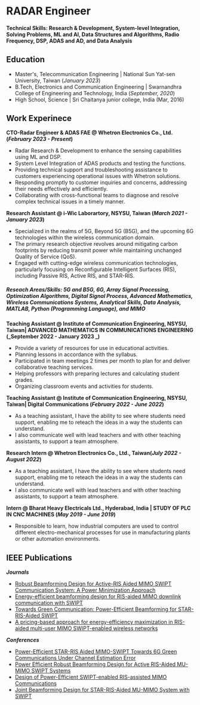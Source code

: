 # RADAR Engineer
#### Technical Skills: Research & Development, System-level Integration, Solving Problems, ML and AI, Data Structures and Algorithms, Radio Frequency, DSP, ADAS and AD, and Data Analysis

## Education
- Master's, Telecommunication Engineering | National Sun Yat-sen University, Taiwan (_January 2023_)
- B.Tech,  Electronics and Communication Engineering | Swarnandhra College of Engineering and Technology, India (_September, 2020_)
- High School, Science | Sri Chaitanya junior college, India (Mar, 2016)

## Work Experinece
**CTO-Radar Engineer & ADAS FAE @ Whetron Electronics Co., Ltd. (_February 2023 - Present_)**
-  Radar Research & Development to enhance the sensing capabilities using ML and DSP.
-  System Level Integration of ADAS products and testing the functions.
-  Providing technical support and troubleshooting assistance to customers experiencing operational issues with Whetron solutions.
-  Responding promptly to customer inquiries and concerns, addressing their needs effectively and efficiently.
-  Collaborating with cross-functional teams to diagnose and resolve complex technical issues in a timely manner.

**Research Assistant @ i-Wic Laborartory, NSYSU, Taiwan (_March 2021 - January 2023_)**
- Specialized in the realms of 5G, Beyond 5G (B5G), and the upcoming 6G technologies within the wireless communication domain.
- The primary research objective revolves around mitigating carbon footprints by reducing transmit power while maintaining unchanged Quality of Service (QoS).
- Engaged with cutting-edge wireless communication technologies, particularly focusing on Reconfigurable Intelligent Surfaces (RIS), including Passive RIS, Active RIS, and STAR-RIS.
##### Reseach Areas/Skills: 5G and B5G, 6G, Array Signal Processing, Optimization Algorithms, Digital Signal Process, Advanced Mathematics, Wireless Communications Systems, Analytical Skills, Data Analysis, MATLAB, Python (Programming Language), and MIMO

**Teaching Assistant @ Institute of Communication Engineering, NSYSU, Taiwan| ADVANCED MATHEMATICS IN COMMUNICATIONS ENGINEERING (_September 2022 - January 2023 _)**
- Provide a variety of resources for use in educational activities.
- Planning lessons in accordance with the syllabus.
- Participated in team meetings 2 times per month to plan for and deliver collaborative teaching services.
- Helping professors with preparing lectures and calculating student grades.
- Organizing classroom events and activities for students.

**Teaching Assistant @ Institute of Communication Engineering, NSYSU, Taiwan| Digital Communications (_February 2022 - June 2022_)**
- As a teaching assistant, I have the ability to see where students need support, enabling me to reteach the ideas in a way the students can understand.
- I also communicate well with lead teachers and with other teaching assistants, to support a team atmosphere.

**Research Intern @ Whetron Electronics Co., Ltd., Taiwan(_July 2022 - August 2022_)**
- As a teaching assistant, I have the ability to see where students need support, enabling me to reteach the ideas in a way the students can understand.
- I also communicate well with lead teachers and with other teaching assistants, to support a team atmosphere.

**Intern @ Bharat Heavy Electricals Ltd., Hyderabad, India | STUDY OF PLC IN CNC MACHINES (_May 2019 - June 2019_)**
- Responsible to learn, how industrial computers are used to control different electro-mechanical processes for use in manufacturing plants or other automation environments.

## IEEE Publications
***Journals***
- [Robust Beamforming Design for Active-RIS Aided MIMO SWIPT Communication System: A Power Minimization Approach](https://doi.org/10.1109/TWC.2023.3321959)
- [Energy-efficient beamforming design for RIS-aided MIMO downlink communication with SWIPT](https://doi.org/10.1109/TGCN.2023.3273031)
- [Towards Green Communication: Power-Efficient Beamforming for STAR-RIS-Aided SWIPT](https://doi.org/10.1109/TGCN.2024.3370555)
- [A pricing-based approach for energy-efficiency maximization in RIS-aided multi-user MIMO SWIPT-enabled wireless networks](https://doi.org/10.1109/ACCESS.2022.3158486)
  
***Conferences***
- [Power-Efficient STAR-RIS Aided MIMO-SWIPT Towards 6G Green Communications Under Channel Estimation Error](https://doi.org/10.1109/GLOBECOM54140.2023.10437454)
- [Power Efficient Robust Beamforming Design for Active RIS-Aided MU-MIMO SWIPT Systems](https://doi.org/10.1109/ICC45041.2023.10278844)
- [Design of Power-Efficient SWIPT-enabled RIS-assisted MIMO Communications](https://doi.org/10.1109/GLOBECOM48099.2022.10001355)
- [Joint Beamforming Design for STAR-RIS-Aided MU-MIMO System with SWIPT](https://doi.org/10.1109/ICCWorkshops57953.2023.10283600)
